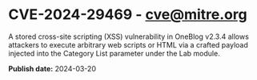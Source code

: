 # CVE-2024-29469 - cve@mitre.org

A stored cross-site scripting (XSS) vulnerability in OneBlog v2.3.4 allows attackers to execute arbitrary web scripts or HTML via a crafted payload injected into the Category List parameter under the Lab module.

**Publish date:** 2024-03-20
